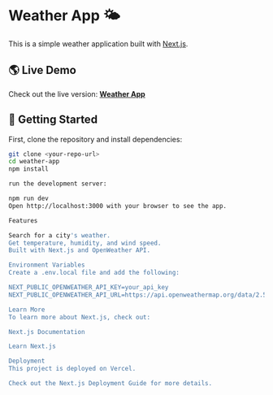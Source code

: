 # Weather App 🌤️

This is a simple weather application built with [Next.js](https://nextjs.org).

## 🌎 Live Demo
Check out the live version: **[Weather App](https://weather-simple-app1.vercel.app/)**

## 🚀 Getting Started

First, clone the repository and install dependencies:

```bash
git clone <your-repo-url>
cd weather-app
npm install

run the development server:

npm run dev
Open http://localhost:3000 with your browser to see the app.

Features

Search for a city's weather.
Get temperature, humidity, and wind speed.
Built with Next.js and OpenWeather API.

Environment Variables
Create a .env.local file and add the following:

NEXT_PUBLIC_OPENWEATHER_API_KEY=your_api_key
NEXT_PUBLIC_OPENWEATHER_API_URL=https://api.openweathermap.org/data/2.5/weather

Learn More
To learn more about Next.js, check out:

Next.js Documentation

Learn Next.js

Deployment
This project is deployed on Vercel.

Check out the Next.js Deployment Guide for more details.


